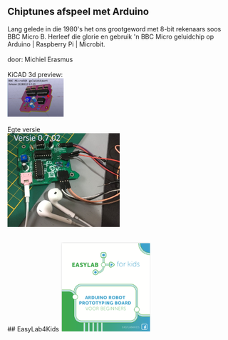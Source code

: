 ## Chiptunes afspeel met Arduino ##
Lang gelede in die 1980's het ons grootgeword met 8-bit rekenaars soos BBC Micro B. Herleef die glorie en gebruik 'n BBC Micro geluidchip op Arduino | Raspberry Pi | Microbit.<br/>
<br/>
door: Michiel Erasmus<br/>
<br/>
KiCAD 3d preview:<br/>
<img src="https://github.com/pappavis/EasyLab-retro-synth-SN76489/blob/master/KiCAD/SN76489%20arduino%20nano%20shield/plaatje/EasyLabMuziek%20editie_SN76489.jpg?raw=true" width="25%" height="25%"><br/>
<br/>
Egte versie<br/>
<img src="https://github.com/pappavis/EasyLab-retro-synth-SN76489/blob/master/KiCAD/SN76489%20arduino%20nano%20shield/plaatje/EasyLabMuziek%20editie_SN76489_klaar.jpg?raw=true" width="50%" height="50%"><br/>

<br/>
## EasyLab4Kids
<img src="https://github.com/pappavis/EasyLab-retro-synth-SN76489/blob/master/KiCAD/SN76489%20arduino%20nano%20shield/plaatje/EasyLabSticker.png?raw=true" width="40%" height="40%">
<br/>
